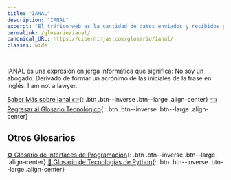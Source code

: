 ```yaml
---
title: "IANAL"
description: "IANAL"
excerpt: "El tráfico web es la cantidad de datos enviados y recibidos por los visitantes a un sitio web."
permalink: /glosario/ianal/
canonical_URL: https://ciberninjas.com/glosario/ianal/
classes: wide

---
```


IANAL es una expresión en jerga informática que significa: No soy un abogado. Derivado de formar un acrónimo de las iniciales de la frase en inglés: I am not a lawyer.

[Saber Más sobre Ianal 👉](/wiki-ninjas/ianal){: .btn .btn--inverse .btn--large .align-center}
[👈 Regresar al Glosario Tecnológico](/glosario/){: .btn .btn--inverse .btn--large .align-center}

## Otros Glosarios

[⚙ Glosario de Interfaces de Programación](/glosario/completo-interfaces-programacion/){: .btn .btn--inverse .btn--large .align-center}
[🐍 Glosario de Tecnologías de Python](/glosario/completo-tecnologias-python/){: .btn .btn--inverse .btn--large .align-center}
